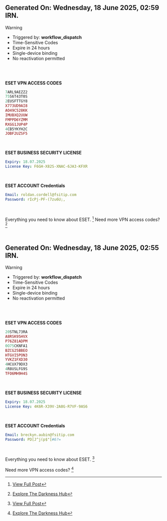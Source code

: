 #

## Generated On: Wednesday, 18 June 2025, 02:59 IRN.

> [!WARNING]
>
> - Triggered by: **workflow_dispatch**
> - Time-Sensitive Codes
> - Expire in 24 hours
> - Single-device binding
> - No reactivation permitted <br><br/>

<br/>

**ESET VPN ACCESS CODES**

```ruby
7ARL9AEZZ2
75S6T43T0S
2EUSFTTGY8
X773UD9AI8
AO49C528KK
IMUBXQ2UUW
FMPPD6YZMM
RXGG1JUP4P
4CB5YKYH2C
JOBF2UZSF5
```

<br/>

**ESET BUSINESS SECURITY LICENSE**

```yml
Expiry: 18.07.2025
License Key: F6GH-X82S-XNAC-6JA3-KFXR
```

<br/>

**ESET ACCOUNT Credentials**

```yml
Email: roldan.cordell@fsitip.com
Password: rIcPj-PF-(7zu6U;,
```

<br/>

Everything you need to know about ESET. [^1]
Need more VPN access codes? [^2]
<br/><br/>
#


## Generated On: Wednesday, 18 June 2025, 02:55 IRN.

> [!WARNING]
>
> - Triggered by: **workflow_dispatch**
> - Time-Sensitive Codes
> - Expire in 24 hours
> - Single-device binding
> - No reactivation permitted <br><br/>

<br/>

**ESET VPN ACCESS CODES**

```ruby
20STNL73RA
A8RSK95HVX
P76Z81ADPM
0O75CKNFA1
BZCG25BBEO
HTGVI5PON3
YVKZ1FXD30
4HCUX79DX3
4R8USLFG9S
TFO6MH9H4S
```

<br/>

**ESET BUSINESS SECURITY LICENSE**

```yml
Expiry: 18.07.2025
License Key: 4K6R-X39V-2A8G-R7VF-9AS6
```

<br/>

**ESET ACCOUNT Credentials**

```yml
Email: breckyn.aubin@fsitip.com
Password: PD[J^j(p$"[#6?=
```

<br/>

Everything you need to know about ESET. [^1]

Need more VPN access codes? [^2]
<br/>

[^1]: [View Full Post](https://t.me/F_NiREvil/2113)
[^2]: [Explore The Darkness Hub](https://t.me/Eset_key_trial)
